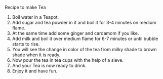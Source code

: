 Recipe to make Tea 

1. Boil water in a Teapot.
2. Add sugar and tea powder in it and boil it for 3-4 minutes on medium flame.
3. At the same time add some ginger and cardamom if you like.
4. Add milk and boil it over medium flame for 6-7 minutes or until bubble starts to rise.
5. You will see the change in color of the tea from milky shade to brown shade when it is ready.
6. Now pour the tea in tea cups with the help of a sieve.
7. And your Tea is now ready to drink.
8. Enjoy it and have fun. 
